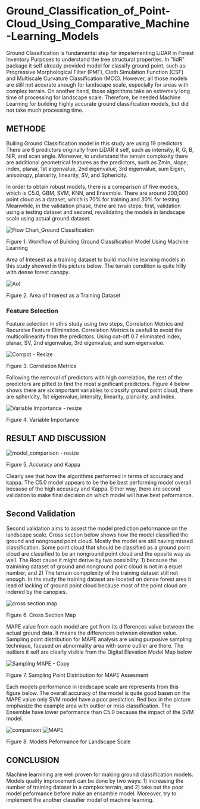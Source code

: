 # Ground_Classification_of_Point-Cloud_Using_Comparative_Machine-Learning_Models

Ground Classification is fundamental step for impelementing LiDAR in Forest Inventory Purposes to understand the tree structural properties. In "lidR" package it self already provided model for classify ground point, such as: Progressive Morphological Filter (PMF), Cloth Simulation Function (CSF) and Multiscale Curvature Classification (MCC). However, all those models are still not accurate anough for landscape scale, especially for areas with complex terrain. On another hand, those algorithms take an extremely long time of processing for landscape scale. Therefore, be needed Machine Learning for building highly accurate ground classification models, but did not take much processing time.

## METHODE
Builing Ground Classification model in this study are using 19 predictors. There are 6 predictors originally from LiDAR it self, such as intensity, R, G, B, NIR, and scan angle. Moreover, to understand the terrain complexity there are additional geometrical features as the predictors, such as Zmin, slope, index, planar, 1st eigenvalue, 2nd eigenvalue, 3rd eigenvalue, sum Eigen, anisotropy, planarity, linearity, SV, and Sphericity.

In order to obtain robust models, there is a comparison of five models, which is C5.0, GBM, SVM, KNN, and Ensemble. There are around 200,000 point cloud as a dataset, which is 70% for training and 30% for testing. Meanwhile, in the validation phase, there are two steps: first, validation using a testing dataset and second, revalidating the models in landscape scale using actual ground dataset.

![Flow Chart_Ground Classification](https://user-images.githubusercontent.com/60123331/211615140-18bb2de3-67f4-4409-9509-a17b6647db22.png)

Figure 1. Workflow of Building Ground Classification Model Using Machine Learning

Area of Intesest as a training dataset to build machine learning models in this study showed in this picture below. The terrain condition is quite hilly with dense forest canopy. 

![AoI](https://user-images.githubusercontent.com/60123331/211566665-75e690dc-13cf-4871-ae6f-11b3aaeb7f7e.png)

Figure 2. Area of Interest as a Training Dataset

### Feature Selection
Feature selection in sthis study using two steps, Correlation Metrics and Recursive Feature Elimination. Correlation Metrics is usefull to avoid the multicollinearity from the predictors. Using cut-off 0.7 eliminated index, planar, SV, 2nd eigenvalue, 3rd eigenvalue, and sum eigenvalue.

![Corrpot - Resize](https://user-images.githubusercontent.com/60123331/211583983-48c0f339-4d69-4ec8-a58e-a5c21b3ec6d2.png)

Figure 3. Correlation Metrics

Following the removal of predictors with high correlation,  the rest of the predictors are pitted to find the most significant predictors. Figure 4 below shows there are six important variables to classify ground point cloud, there are sphericity, 1st eigenvalue, intensity, linearity, planarity, and index.

![Variable Importance - resize](https://user-images.githubusercontent.com/60123331/211583792-cb679b55-becb-4fa5-8971-2f16f897e3f2.png)

Figure 4. Variable Importance

## RESULT AND DISCUSSION

![model_comparison - resize](https://user-images.githubusercontent.com/60123331/211583738-396298ab-22b7-4fe9-85da-363450b5173c.png)

Figure 5. Accuracy and Kappa

Clearly see that how the algorithms performed in terms of accuracy and kappa. The C5.0 model appears to be the be best performing model overall because of the high accuracy and Kappa. Either way, there are second validation to make final decision on which model will have best peformance.

## Second Validation

Second validation aims to assest the model prediction peformance on the landscape scale. Cross section below shows how the model classified the ground and nonground point cloud. Mostly the model are still having missed classification. Some point cloud that should be classified as a ground point cloud are classified to be an nonground point cloud and the oposite way as well. The Root cause it might derive by two possibility: 1) because the trainining dataset of ground and nonground point cloud is not in a equel number, and 2) The terrain compplexity of the training dataset still not enough. In ths study the training dataset are loceted on dense forest area it lead of lacking of ground point cloud because most of the point cloud are indered by the canopies.

![cross section map](https://user-images.githubusercontent.com/60123331/211581039-c105c088-d344-4932-a4ea-5d374087222f.png)

Figure 6. Cross Section Map

MAPE value from each model are got from its differences value between the actual ground data. It means the differences between elevation value. Sampling point distribution for MAPE analysis are using purposive sampling technique, focused on abnormality area with some outlier are there. The outliers it self are clearly visible from the Digital Elevation Model Map below

![Sampling MAPE - Copy](https://user-images.githubusercontent.com/60123331/211584330-85584766-20e6-4519-bf7c-6542a35fc51b.png)

Figure 7. Sampling Point Distribution for MAPE Assesment

Each models performance in lendscape scale are represents from this figure below. The overall accuracy of the model is quite good basen on the MAPE value only SVM model have a poor prediction. Red box in the picture emphasize the example area with outlier or miss classification. The Ensemble have lower peformance than C5.0 because the impact of the SVM model.


![comparison](https://user-images.githubusercontent.com/60123331/211609241-108e1a09-03a0-4135-9691-6cbf43574c33.png)
![MAPE](https://user-images.githubusercontent.com/60123331/211611038-a7ab234e-dffc-4b08-bbca-967d906473a1.png)

Figure 8. Models Peformance for Landscape Scale

## CONCLUSION
Machine learnining are well proven for making ground classification models. Models quality improvement can be done by two ways: 1) increasing the number of training dataset in a complex terrain, and 2) take out the poor model peformance before make an ensamble model. Moreover, try to implement the another classifier model of machine learning.
